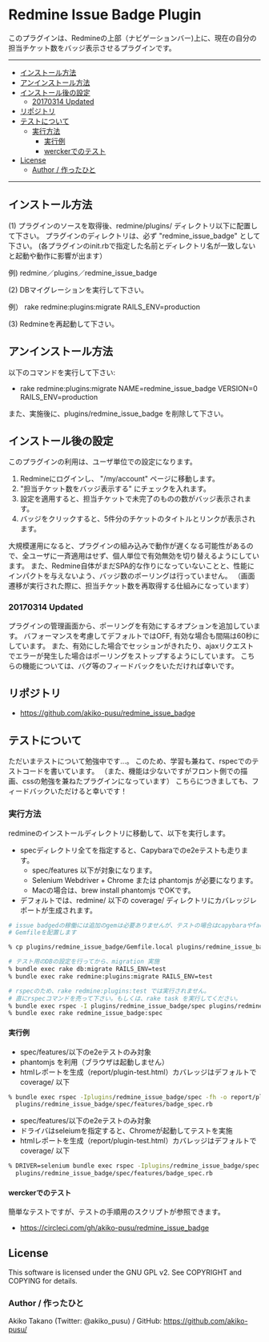 # Redmine Issue Badge Plugin

このプラグインは、Redmineの上部（ナビゲーションバー)上に、現在の自分の担当チケット数をバッジ表示させるプラグインです。

--------
<!-- TOC depthFrom:2 orderedList:false -->

- [インストール方法](#インストール方法)
- [アンインストール方法](#アンインストール方法)
- [インストール後の設定](#インストール後の設定)
  - [20170314 Updated](#20170314-updated)
- [リポジトリ](#リポジトリ)
- [テストについて](#テストについて)
  - [実行方法](#実行方法)
    - [実行例](#実行例)
    - [werckerでのテスト](#werckerでのテスト)
- [License](#license)
  - [Author / 作ったひと](#author--作ったひと)

<!-- /TOC -->

--------

## インストール方法

(1) プラグインのソースを取得後、redmine/plugins/ ディレクトリ以下に配置して下さい。
   プラグインのディレクトリは、必ず "redmine_issue_badge" として下さい。
   (各プラグインのinit.rbで指定した名前とディレクトリ名が一致しないと起動や動作に影響が出ます）

   例) redmine／plugins／redmine_issue_badge

(2) DBマイグレーションを実行して下さい。

   例） rake redmine:plugins:migrate RAILS_ENV=production

(3) Redmineを再起動して下さい。

## アンインストール方法

以下のコマンドを実行して下さい:

- rake redmine:plugins:migrate NAME=redmine_issue_badge VERSION=0 RAILS_ENV=production

また、実施後に、plugins/redmine_issue_badge を削除して下さい。

## インストール後の設定

このプラグインの利用は、ユーザ単位での設定になります。

1. Redmineにログインし、 "/my/account" ページに移動します。
2. "担当チケット数をバッジ表示する" にチェックを入れます。
3. 設定を適用すると、担当チケットで未完了のものの数がバッジ表示されます。
4. バッジをクリックすると、5件分のチケットのタイトルとリンクが表示されます。

大規模運用になると、プラグインの組み込みで動作が遅くなる可能性があるので、全ユーザに一斉適用はせず、個人単位で有効無効を切り替えるようにしています。
また、Redmine自体がまだSPA的な作りになっていないことと、性能にインパクトを与えないよう、バッジ数のポーリングは行っていません。
（画面遷移が実行された際に、担当チケット数を再取得する仕組みになっています）

### 20170314 Updated

プラグインの管理画面から、ポーリングを有効にするオプションを追加しています。
バフォーマンスを考慮してデフォルトではOFF, 有効な場合も間隔は60秒にしています。
また、有効にした場合でセッションがきれたり、ajaxリクエストでエラーが発生した場合はポーリングをストップするようにしています。
こちらの機能については、バグ等のフィードバックをいただければ幸いです。

## リポジトリ

- <https://github.com/akiko-pusu/redmine_issue_badge>

## テストについて

ただいまテストについて勉強中です...。
このため、学習も兼ねて、rspecでのテストコードを書いています。
（また、機能は少ないですがフロント側での描画、cssの勉強を兼ねたプラグインになっています）
こちらにつきましても、フィードバックいただけると幸いです！

### 実行方法

redmineのインストールディレクトリに移動して、以下を実行します。

- specディレクトリ全てを指定すると、Capybaraでのe2eテストも走ります。
  - spec/features 以下が対象になります。
  - Selenium Webdriver + Chrome または phantomjs が必要になります。
  - Macの場合は、brew install phantomjs でOKです。
- デフォルトでは、redmine/ 以下の coverage/ ディレクトリにカバレッジレポートが生成されます。

```bash
# issue badgedの稼働には追加のgemは必要ありませんが、テストの場合はcapybaraやfactory_girlを使うので、
# Gemfileを配置します

% cp plugins/redmine_issue_badge/Gemfile.local plugins/redmine_issue_badge/Gemfile

# テスト用のDBの設定を行ってから、migration 実施
% bundle exec rake db:migrate RAILS_ENV=test
% bundle exec rake redmine:plugins:migrate RAILS_ENV=test

# rspecのため、rake redmine:plugins:test では実行されません。
# 直にrspecコマンドを売って下さい。もしくは、rake task を実行してください。
% bundle exec rspec -I plugins/redmine_issue_badge/spec plugins/redmine_issue_badge/spec
% bundle exec rake redmine_issue_badge:spec
```

#### 実行例

- spec/features/以下のe2eテストのみ対象
- phantomjs を利用（ブラウザは起動しません）
- htmlレポートを生成（report/plugin-test.html）カバレッジはデフォルトで coverage/ 以下

```bash
% bundle exec rspec -Iplugins/redmine_issue_badge/spec -fh -o report/plugin-test.html \
  plugins/redmine_issue_badge/spec/features/badge_spec.rb
```

- spec/features/以下のe2eテストのみ対象
- ドライバはseleiumを指定すると、Chromeが起動してテストを実施
- htmlレポートを生成（report/plugin-test.html）カバレッジはデフォルトで coverage/ 以下

```bash
% DRIVER=selenium bundle exec rspec -Iplugins/redmine_issue_badge/spec -fh -o report/plugin-test.html \
  plugins/redmine_issue_badge/spec/features/badge_spec.rb
```

#### werckerでのテスト

簡単なテストですが、テストの手順用のスクリプトが参照できます。

- <https://circleci.com/gh/akiko-pusu/redmine_issue_badge>

## License

This software is licensed under the GNU GPL v2. See COPYRIGHT and COPYING for details.

### Author / 作ったひと

Akiko Takano (Twitter: @akiko_pusu) / GitHub: <https://github.com/akiko-pusu/>
